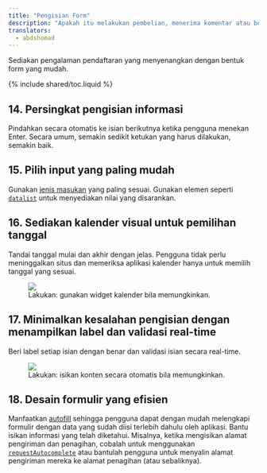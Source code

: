 ```yaml
---
title: "Pengisian Form"
description: "Apakah itu melakukan pembelian, menerima komentar atau bergabung dengan milis, pengalaman konversi pengguna harus diusahakan tanpa cela."
translators:
  - abdshomad
---
```


<p class="intro">
Sediakan pengalaman pendaftaran yang menyenangkan dengan bentuk form yang mudah.
</p>

{% include shared/toc.liquid %}

## 14. Persingkat pengisian informasi

Pindahkan secara otomatis ke isian berikutnya ketika pengguna menekan Enter. 
Secara umum, semakin sedikit ketukan yang harus dilakukan, semakin baik. 

## 15. Pilih input yang paling mudah

Gunakan [jenis masukan](/web/fundamentals/design-and-ui/input/forms/choose-the-best-input-type) yang paling sesuai.
Gunakan elemen seperti [`datalist`](/web/fundamentals/design-and-ui/input/forms/choose-the-best-input-type#offer-suggestions-during-input-with-datalist) 
untuk menyediakan nilai yang disarankan.

## 16. Sediakan kalender visual untuk pemilihan tanggal

Tandai tanggal mulai dan akhir dengan jelas. 
Pengguna tidak perlu meninggalkan situs dan memeriksa aplikasi kalender hanya untuk memilih tanggal yang sesuai.

<div class="mdl-grid">
  <figure class="mdl-cell mdl-cell--6-col">
    <img src="images/forms-calendar-good.png">
    <figcaption class="wf-figcaption-good">Lakukan: gunakan widget kalender bila memungkinkan.</figcaption>
  </figure>
</div>

## 17. Minimalkan kesalahan pengisian dengan menampilkan label dan validasi real-time 

Beri label setiap isian dengan benar dan validasi isian secara real-time.

<div class="mdl-grid">
  <figure class="mdl-cell mdl-cell--6-col">
    <img src="images/forms-multipart-good.png">
    <figcaption class="wf-figcaption-good">Lakukan: isikan konten secara otomatis bila memungkinkan.</figcaption>
  </figure>
</div>

## 18. Desain formulir yang efisien

Manfaatkan [autofill](/web/fundamentals/design-and-ui/input/forms/label-and-name-inputs#use-metadata-to-enable-auto-complete) 
sehingga pengguna dapat dengan mudah melengkapi formulir dengan data yang sudah diisi terlebih dahulu oleh aplikasi. 
Bantu isikan informasi yang telah diketahui. 
Misalnya, ketika mengisikan alamat pengiriman dan penagihan, 
cobalah untuk menggunakan [`requestAutocomplete`](/web/fundamentals/design-and-ui/input/forms/use-request-auto-complete) 
atau bantulah pengguna untuk menyalin alamat pengiriman mereka ke alamat penagihan (atau sebaliknya).

